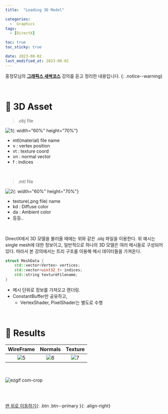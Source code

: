 ```yaml
---
title:  "Loading 3D Model" 

categories:
  -  Graphics
tags:
  - [DirectX]

toc: true
toc_sticky: true

date: 2023-08-02
last_modified_at: 2023-08-02
---
```



홍정모님의 **[그래픽스 새싹코스](https://honglab.co.kr/)** 강의를 듣고 정리한 내용입니다.
{: .notice--warning}

<br>


# 🐥 3D Asset

> .obj file

![1](https://github.com/inhopp/inhopp/assets/96368476/a85dcecf-b343-4f6d-8a2b-26b7d749deac){: width="60%" height="70%"}

- mtl(material) file name
- v : vertex position
- vt : texture coord
- vn : normal vector
- f : indices

<br>

> .mtl file

![2](https://github.com/inhopp/inhopp/assets/96368476/8e8446e2-69ce-4605-bec3-bf31b2d68ae0){: width="60%" height="70%"}

- texture(.png file) name
- kd : Diffuse color
- da : Ambient color
- 등등.. 

<br>

DirectX에서 3D 모델을 불러올 때에는 위와 같은 .obj 파일을 이용한다. 위 예시는 single mesh에 대한 정보이고, 일반적으로 하나의 3D 모델은 여러 메시들로 구성되어 있다. 따라서 본 강의에서는 트리 구조를 이용해 메시 데이터들을 가져온다. <br>

``` cpp
struct MeshData {
    std::vector<Vertex> vertices;
    std::vector<uint32_t> indices;
    std::string textureFilename;
}
```

- 메시 단위로 정보를 가져오고 렌더링. 
- ConstantBuffer만 공유하고,
    - VertexShader, PixelShader는 별도로 수행


<br>

# 🐥 Results

| WireFrame | Normals | Texture |
|:-:|:-:|:-:|
|![5](https://github.com/inhopp/inhopp/assets/96368476/8d2e8a1b-694f-419a-8a70-1be06211dd87)|![6](https://github.com/inhopp/inhopp/assets/96368476/a99a05b5-005a-4b0c-8e60-349881dc7522) | ![7](https://github.com/inhopp/inhopp/assets/96368476/79f46ab4-b993-4e73-a8e6-ead609d1b438) |


<br>


![ezgif com-crop](https://github.com/inhopp/inhopp/assets/96368476/5c380fbe-14e4-4f67-9fe7-cd75ec09ce93)



<br>
<br>


[맨 위로 이동하기](#){: .btn .btn--primary }{: .align-right}